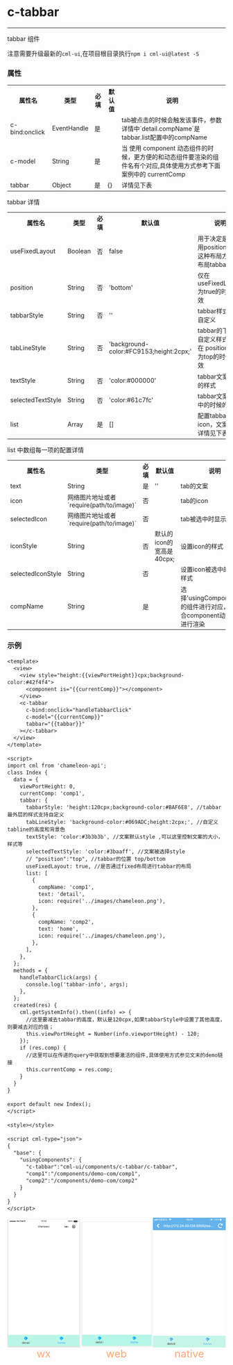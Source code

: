 # c-tabbar

---

tabbar 组件

注意需要升级最新的`cml-ui`,在项目根目录执行`npm i cml-ui@latest -S`

### 属性

<table>
  <tr>
    <th>属性名</th>
    <th>类型</th>
    <th>必填</th>
    <th>默认值</th>
    <th>说明</th>
  </tr>
  <tr>
    <td>c-bind:onclick</td>
    <td>EventHandle</td>
    <td>是</td>
    <td></td>
    <td>tab被点击的时候会触发该事件，参数详情中`detail.compName`是tabbar.list配置中的compName</td>
  </tr>
  <tr>
    <td>c-model</td>
    <td>String</td>
    <td>是</td>
    <td></td>
    <td>当 使用 component 动态组件的时候，更方便的和动态组件要渲染的组件名有个对应,具体使用方式参考下面案例中的 currentComp </td>
  </tr>
  <tr>
    <td>tabbar</td>
    <td>Object</td>
    <td>是</td>
    <td>{}</td>
    <td>详情见下表</td>
  </tr>
</table>

tabbar 详情

<table>
  <tr>
    <th>属性名</th>
    <th>类型</th>
    <th>必填</th>
    <th>默认值</th>
    <th>说明</th>
  </tr>
  <tr>
    <td>useFixedLayout</td>
    <td>Boolean</td>
    <td>否</td>
    <td>false</td>
    <td>用于决定是否使用position:fixed 这种布局方式去布局tabbar组件</td>
  </tr>
  <tr>
    <td>position</td>
    <td>String</td>
    <td>否</td>
    <td>'bottom'</td>
    <td>仅在useFixedLayout 为true的时候生效</td>
  </tr>
  <tr>
    <td>tabbarStyle</td>
    <td>String</td>
    <td>否</td>
    <td>''</td>
    <td>tabbar样式支持自定义</td>
  </tr>
  <tr>
    <td>tabLineStyle</td>
    <td>String</td>
    <td>否</td>
    <td>'background-color:#FC9153;height:2cpx;'</td>
    <td>tabbar的下划线自定义样式，仅在 position 设置为top的时候有效</td>
  </tr>
  <tr>
    <td>textStyle</td>
    <td>String</td>
    <td>否</td>
    <td>'color:#000000'</td>
    <td>tabbar文案默认的样式</td>
  </tr>
  <tr>
    <td>selectedTextStyle</td>
    <td>String</td>
    <td>否</td>
    <td>'color:#61c7fc'</td>
    <td>tabbar文案被选中的时候的样式</td>
  </tr>
  <tr>
    <td>list</td>
    <td>Array</td>
    <td>是</td>
    <td>[]</td>
    <td>配置tabbar的icon，文案等，详情见下表</td>
  </tr>
</table>

list 中数组每一项的配置详情

<table>
  <tr>
    <th>属性名</th>
    <th>类型</th>
    <th>必填</th>
    <th>默认值</th>
    <th>说明</th>
  </tr>
  <tr>
    <td>text</td>
    <td>String</td>
    <td>是</td>
    <td>''</td>
    <td>tab的文案</td>
  </tr>
  <tr>
    <td>icon</td>
    <td>网络图片地址或者`require(path/to/image)`</td>
    <td>否</td>
    <td></td>
    <td>tab的icon</td>
  </tr>
  <tr>
    <td>selectedIcon</td>
    <td>网络图片地址或者`require(path/to/image)`</td>
    <td>否</td>
    <td></td>
    <td>tab被选中时显示的icon</td>
  </tr>
  <tr>
    <td>iconStyle</td>
    <td>String</td>
    <td>否</td>
    <td>默认的icon的宽高是40cpx;</td>
    <td>设置icon的样式</td>
  </tr>
  <tr>
    <td>selectedIconStyle</td>
    <td>String</td>
    <td>否</td>
    <td></td>
    <td>设置icon被选中的时候的样式</td>
  </tr>
  <tr>
    <td>compName</td>
    <td>String</td>
    <td>是</td>
    <td></td>
    <td>选择'usingComponents'中的组件进行对应，需要结合component动态组件进行渲染</td>
  </tr>
</table>

### 示例

```vue
<template>
  <view>
    <view style="height:{{viewPortHeight}}cpx;background-color:#42f4f4">
      <component is="{{currentComp}}"></component>
    </view>
    <c-tabbar
      c-bind:onclick="handleTabbarClick"
      c-model="{{currentComp}}"
      tabbar="{{tabbar}}"
    ></c-tabbar>
  </view>
</template>

<script>
import cml from 'chameleon-api';
class Index {
  data = {
    viewPortHeight: 0,
    currentComp: 'comp1',
    tabbar: {
      tabbarStyle: 'height:120cpx;background-color:#BAF6E8', //tabbar最外层的样式支持自定义
      tabLineStyle: 'background-color:#069ADC;height:2cpx;', //自定义tabline的高度和背景色
      textStyle: 'color:#3b3b3b', //文案默认style ,可以这里控制文案的大小，样式等
      selectedTextStyle: 'color:#3baaff', //文案被选择style
      // "position":"top", //tabbar的位置 top/bottom
      useFixedLayout: true, //是否通过fixed布局进行tabbar的布局
      list: [
        {
          compName: 'comp1',
          text: 'detail',
          icon: require('../images/chameleon.png'),
        },
        {
          compName: 'comp2',
          text: 'home',
          icon: require('../images/chameleon.png'),
        },
      ],
    },
  };
  methods = {
    handleTabbarClick(args) {
      console.log('tabbar-info', args);
    },
  };
  created(res) {
    cml.getSystemInfo().then((info) => {
      //这里要减去tabbar的高度，默认是120cpx,如果tabbarStyle中设置了其他高度，则要减去对应的值；
      this.viewPortHeight = Number(info.viewportHeight) - 120;
    });
    if (res.comp) {
      //这里可以在传递的query中获取到想要激活的组件,具体使用方式参见文末的demo链接
      this.currentComp = res.comp;
    }
  }
}

export default new Index();
</script>

<style></style>

<script cml-type="json">
{
  "base": {
    "usingComponents": {
      "c-tabbar":"cml-ui/components/c-tabbar/c-tabbar",
      "comp1":"/components/demo-com/comp1",
      "comp2":"/components/demo-com/comp2"
    }
  }
}
</script>
```

<div style="display: flex;flex-direction: row;justify-content: space-around; align-items: flex-end;">
  <div style="display: flex;flex-direction: column;align-items: center;">
    <img src="../images/c-tabbar-wx.png" width="200px" height="100%" />
    <text style="color: #fda775;font-size: 24px;">wx</text>
  </div>
  <div style="display: flex;flex-direction: column;align-items: center;">
    <img src="../images/c-tabbar-web.png" width="200px" height="100%"/>
    <text style="color: #fda775;font-size: 24px;">web</text>
  </div>
  <div style="display: flex;flex-direction: column;align-items: center;">
    <img src="../images/c-tabbar-weex.png" width="200px" height="100%"/>
    <text style="color: #fda775;font-size: 24px;">native</text>
  </div>
</div>
